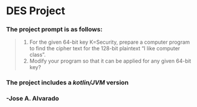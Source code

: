 # DES Project

### The project prompt is as follows:
> 1. For the given 64-bit key K=Security, prepare a computer program to find 
>     the cipher text for the 128-bit plaintext “I like computer class”.
> 2. Modify your program so that it can be applied for any given 64-bit key?

### The project includes a _kotlin/JVM_ version
### -Jose A. Alvarado
